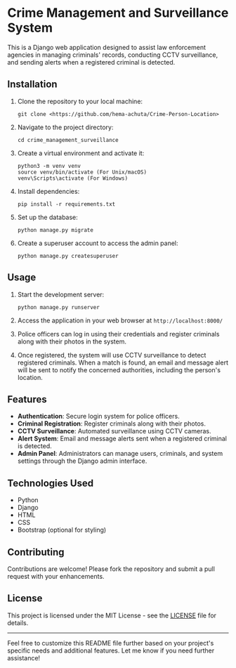 

# Crime Management and Surveillance System

This is a Django web application designed to assist law enforcement agencies in managing criminals' records, conducting CCTV surveillance, and sending alerts when a registered criminal is detected.

## Installation

1. Clone the repository to your local machine:
   ```
   git clone <https://github.com/hema-achuta/Crime-Person-Location>
   ```

2. Navigate to the project directory:
   ```
   cd crime_management_surveillance
   ```

3. Create a virtual environment and activate it:
   ```
   python3 -m venv venv
   source venv/bin/activate (For Unix/macOS)
   venv\Scripts\activate (For Windows)
   ```

4. Install dependencies:
   ```
   pip install -r requirements.txt
   ```

5. Set up the database:
   ```
   python manage.py migrate
   ```

6. Create a superuser account to access the admin panel:
   ```
   python manage.py createsuperuser
   ```

## Usage

1. Start the development server:
   ```
   python manage.py runserver
   ```

2. Access the application in your web browser at `http://localhost:8000/`

3. Police officers can log in using their credentials and register criminals along with their photos in the system.

4. Once registered, the system will use CCTV surveillance to detect registered criminals. When a match is found, an email and message alert will be sent to notify the concerned authorities, including the person's location.

## Features

- **Authentication**: Secure login system for police officers.
- **Criminal Registration**: Register criminals along with their photos.
- **CCTV Surveillance**: Automated surveillance using CCTV cameras.
- **Alert System**: Email and message alerts sent when a registered criminal is detected.
- **Admin Panel**: Administrators can manage users, criminals, and system settings through the Django admin interface.

## Technologies Used

- Python
- Django
- HTML
- CSS
- Bootstrap (optional for styling)

## Contributing

Contributions are welcome! Please fork the repository and submit a pull request with your enhancements.

## License

This project is licensed under the MIT License - see the [LICENSE](LICENSE) file for details.

---

Feel free to customize this README file further based on your project's specific needs and additional features. Let me know if you need further assistance!

